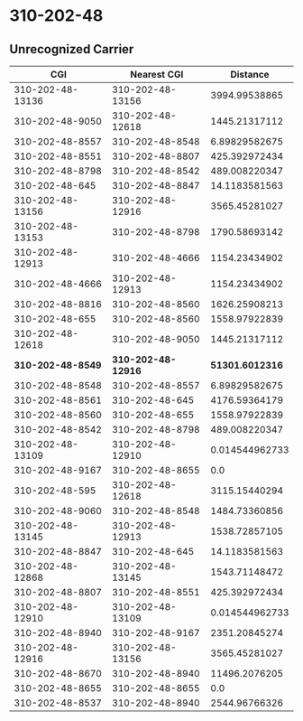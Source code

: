 # 310-202-48
## Unrecognized Carrier


| CGI | Nearest CGI | Distance |
|-----|-------------|----------|
| 310-202-48-13136 | 310-202-48-13156 | 3994.99538865 |
| 310-202-48-9050 | 310-202-48-12618 | 1445.21317112 |
| 310-202-48-8557 | 310-202-48-8548 | 6.89829582675 |
| 310-202-48-8551 | 310-202-48-8807 | 425.392972434 |
| 310-202-48-8798 | 310-202-48-8542 | 489.008220347 |
| 310-202-48-645 | 310-202-48-8847 | 14.1183581563 |
| 310-202-48-13156 | 310-202-48-12916 | 3565.45281027 |
| 310-202-48-13153 | 310-202-48-8798 | 1790.58693142 |
| 310-202-48-12913 | 310-202-48-4666 | 1154.23434902 |
| 310-202-48-4666 | 310-202-48-12913 | 1154.23434902 |
| 310-202-48-8816 | 310-202-48-8560 | 1626.25908213 |
| 310-202-48-655 | 310-202-48-8560 | 1558.97922839 |
| 310-202-48-12618 | 310-202-48-9050 | 1445.21317112 |
| **310-202-48-8549** | **310-202-48-12916** | **51301.6012316** |
| 310-202-48-8548 | 310-202-48-8557 | 6.89829582675 |
| 310-202-48-8561 | 310-202-48-645 | 4176.59364179 |
| 310-202-48-8560 | 310-202-48-655 | 1558.97922839 |
| 310-202-48-8542 | 310-202-48-8798 | 489.008220347 |
| 310-202-48-13109 | 310-202-48-12910 | 0.014544962733 |
| 310-202-48-9167 | 310-202-48-8655 | 0.0 |
| 310-202-48-595 | 310-202-48-12618 | 3115.15440294 |
| 310-202-48-9060 | 310-202-48-8548 | 1484.73360856 |
| 310-202-48-13145 | 310-202-48-12913 | 1538.72857105 |
| 310-202-48-8847 | 310-202-48-645 | 14.1183581563 |
| 310-202-48-12868 | 310-202-48-13145 | 1543.71148472 |
| 310-202-48-8807 | 310-202-48-8551 | 425.392972434 |
| 310-202-48-12910 | 310-202-48-13109 | 0.014544962733 |
| 310-202-48-8940 | 310-202-48-9167 | 2351.20845274 |
| 310-202-48-12916 | 310-202-48-13156 | 3565.45281027 |
| 310-202-48-8670 | 310-202-48-8940 | 11496.2076205 |
| 310-202-48-8655 | 310-202-48-8655 | 0.0 |
| 310-202-48-8537 | 310-202-48-8940 | 2544.96766326 |
